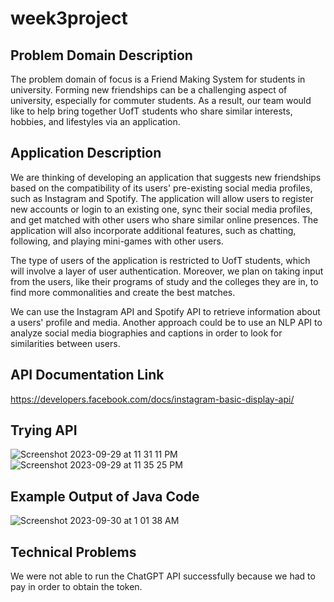 # week3project
## Problem Domain Description
The problem domain of focus is a Friend Making System for students in university. Forming new friendships can be a challenging aspect of university, especially for commuter students. As a result, our team would like to help bring together UofT students who share similar interests, hobbies, and lifestyles via an application. 

## Application Description
We are thinking of developing an application that suggests new friendships based on the compatibility of its users' pre-existing social media profiles, such as Instagram and Spotify. The application will allow users to register new accounts or login to an existing one, sync their social media profiles, and get matched with other users who share similar online presences. The application will also incorporate additional features, such as chatting, following, and playing mini-games with other users.

The type of users of the application is restricted to UofT students, which will involve a layer of user authentication. Moreover, we plan on taking input from the users, like their programs of study and the colleges they are in, to find more commonalities and create the best matches. 

We can use the Instagram API and Spotify API to retrieve information about a users' profile and media. Another approach could be to use an NLP API to analyze social media biographies and captions in order to look for similarities between users.

## API Documentation Link
https://developers.facebook.com/docs/instagram-basic-display-api/

## Trying API 
![Screenshot 2023-09-29 at 11 31 11 PM](https://github.com/zfjuliana/week3project/assets/144293710/e6d8bd92-d2ae-4785-9449-73628e33f921)
![Screenshot 2023-09-29 at 11 35 25 PM](https://github.com/zfjuliana/week3project/assets/144293710/ddb2c9d3-cb40-4e0c-9601-c105b3d39ed3)

## Example Output of Java Code
![Screenshot 2023-09-30 at 1 01 38 AM](https://github.com/zfjuliana/week3project/assets/144293710/4387d0e4-d6f2-42af-aff2-dedcc8f7f55a)

## Technical Problems
We were not able to run the ChatGPT API successfully because we had to pay in order to obtain the token. 


